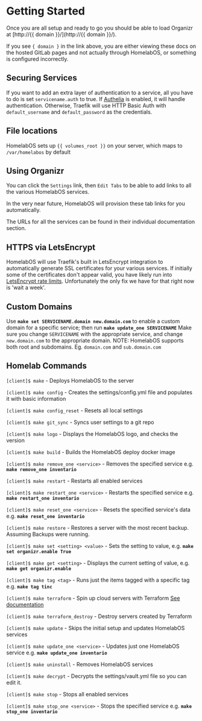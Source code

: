 # Getting Started

Once you are all setup and ready to go you should be able to load Organizr at [http://{{ domain }}/](http://{{ domain }}/).

If you see `{ domain }` in the link above, you are either viewing these docs on the hosted GitLab pages and not actually through HomelabOS, or something is configured incorrectly.

## Securing Services

If you want to add an extra layer of authentication to a service, all you have to do is set `servicename.auth` to true. If [Authelia](/docs/software/authelia/) is enabled, it will handle authentication. Otherwise, Traefik will use HTTP Basic Auth with `default_username` and `default_password` as the credentials.

## File locations

HomelabOS sets up `{{ volumes_root }}` on your server, which maps to `/var/homelabos` by default

## Using Organizr

You can click the `Settings` link, then `Edit Tabs` to be able to add links to all the various HomelabOS services.

In the very near future, HomelabOS will provision these tab links for you automatically.

The URLs for all the services can be found in their individual documentation section.

## HTTPS via LetsEncrypt

HomelabOS will use Traefik's built in LetsEncrypt integration to automatically generate SSL certificates for your various services. If initially some of the certificates don't appear valid, you have likely run into [LetsEncrypt rate limits](https://letsencrypt.org/docs/rate-limits/). Unfortunately the only fix we have for that right now is 'wait a week'.

## Custom Domains

Use **`make set SERVICENAME.domain new.domain.com`** to enable a custom domain for a specific service; then run **`make update_one SERVICENAME`**
Make sure you change `SERVICENAME` with the appropriate service, and change `new.domain.com` to the appropriate domain.
NOTE: HomelabOS supports both root and subdomains. Eg. `domain.com` and `sub.domain.com`

## Homelab Commands

`[client]$ make` - Deploys HomelabOS to the server 

`[client]$ make config` - Creates the settings/config.yml file and populates it with basic information

`[client]$ make config_reset` - Resets all local settings

`[client]$ make git_sync` - Syncs user settings to a git repo

`[client]$ make logo` - Displays the HomelabOS logo, and checks the version

`[client]$ make build` - Builds the HomelabOS deploy docker image

`[client]$ make remove_one <service>` - Removes the specified service e.g. **`make remove_one inventario`**

`[client]$ make restart` - Restarts all enabled services

`[client]$ make restart_one <service>` - Restarts the specified service e.g. **`make restart_one inventario`**

`[client]$ make reset_one <service>` - Resets the specified service's data e.g. **`make reset_one inventario`**

`[client]$ make restore` - Restores a server with the most recent backup. Assuming Backups were running.

`[client]$ make set <setting> <value>` - Sets the setting to value, e.g. **`make set organizr.enable True`**

`[client]$ make get <setting>` - Displays the current setting of value, e.g. **`make get organizr.enable`**

`[client]$ make tag <tag>` - Runs just the items tagged with a specific tag e.g. **`make tag tinc`**

`[client]$ make terraform` - Spin up cloud servers with Terraform [See documentation](https://homelabos.com/docs/setup/terraform/)

`[client]$ make terraform_destroy` - Destroy servers created by Terraform

`[client]$ make update` - Skips the initial setup and updates HomelabOS services

`[client]$ make update_one <service>` - Updates just one HomelabOS service e.g. **`make update_one inventario`**

`[client]$ make uninstall` - Removes HomelabOS services

`[client]$ make decrypt` - Decrypts the settings/vault.yml file so you can edit it.

`[client]$ make stop` - Stops all enabled services

`[client]$ make stop_one <service>` - Stops the specified service e.g. **`make stop_one inventario`**